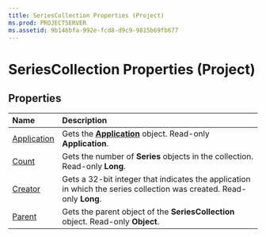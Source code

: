 ```yaml
---
title: SeriesCollection Properties (Project)
ms.prod: PROJECTSERVER
ms.assetid: 9b146bfa-992e-fcd8-d9c9-9815b69fb677
---
```



# SeriesCollection Properties (Project)

## Properties



|**Name**|**Description**|
|:-----|:-----|
|[Application](seriescollection-application-property-project.md)|Gets the  **[Application](application-object-project.md)** object. Read-only **Application**.|
|[Count](seriescollection-count-property-project.md)|Gets the number of  **Series** objects in the collection. Read-only **Long**.|
|[Creator](seriescollection-creator-property-project.md)|Gets a 32-bit integer that indicates the application in which the series collection was created. Read-only  **Long**.|
|[Parent](seriescollection-parent-property-project.md)|Gets the parent object of the  **SeriesCollection** object. Read-only **Object**.|

